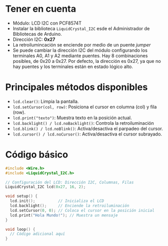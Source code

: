 # Tener en cuenta
* Módulo: LCD I2C con PCF8574T
* Instalar la biblioteca `LiquidCrystal_I2C` esde el Administrador de Bibliotecas de Arduino.
* Dirección I2C: **0x27**
* La retroilumincación se enciende por medio de un puente *jumper*
* Se puede cambiar la dirección I2C del módulo configurando los terminales A0, A1 y A2 mediante puentes. Hay 8 combinaciones posibles, de 0x20 a 0x27. Por defecto, la dirección es 0x27, ya que no hay puentes y los terminales están en estado lógico alto.

# Principales métodos disponibles

* `lcd.clear()`: Limpia la pantalla.
* `lcd.setCursor(col, row)`: Posiciona el cursor en columna (col) y fila (row).
* `lcd.print("texto")`: Muestra texto en la posición actual.
* `lcd.backlight() / lcd.noBacklight()`: Controla la retroiluminación
* `lcd.blink() / lcd.noBlink()`: Activa/desactiva el parpadeo del cursor.
* `lcd.cursor() / lcd.noCursor()`: Activa/desactiva el cursor subrayado.



# Código básico

```c
#include <Wire.h>
#include <LiquidCrystal_I2C.h>

// Configuración del LCD: Dirección I2C, Columnas, Filas
LiquidCrystal_I2C lcd(0x27, 16, 2);

void setup() {
  lcd.init();          // Inicializa el LCD
  lcd.backlight();     // Enciende la retroiluminación
  lcd.setCursor(0, 0); // Coloca el cursor en la posición inicial
  lcd.print("Hola Mundo!"); // Muestra un mensaje
}

void loop() {
  // Código adicional aquí
}
```
